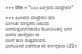 +++
title = "೦೨೨ ಹಿಙ್ಗಿದನು ಮಾದ್ರೇಶನೀ"

+++
ಹಿಂಗಿದನು ಮಾದ್ರೇಶನೀ ಧನು  
ಭಂಗಿಸಿತು ಮಾನ್ಯರನು ಜಡವಿದು  
ಜಂಗಮತ್ವದಲೇನಹುದೊ ಝೋಂಪಿಸಿತಲೈ ಜಗವ   
ಅಂಗನಾ ಪಾಣಿಗ್ರಹಣ ರಾ  
ಯಂಗೆ ತಾನೀ ದುಷ್ಟಧನುವನು  
ಭಂಗಬಡಿಸದೆ ಬಿಡೆನೆನುತ ಕಲಿ ಕರ್ಣನೈತಂದ      ॥22॥